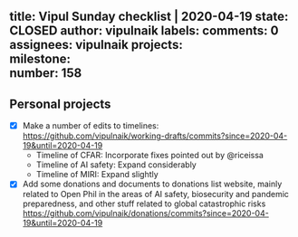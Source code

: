 title:	Vipul Sunday checklist | 2020-04-19
state:	CLOSED
author:	vipulnaik
labels:	
comments:	0
assignees:	vipulnaik
projects:	
milestone:	
number:	158
--
## Personal projects

- [x] Make a number of edits to timelines: https://github.com/vipulnaik/working-drafts/commits?since=2020-04-19&until=2020-04-19
  - Timeline of CFAR: Incorporate fixes pointed out by @riceissa
  - Timeline of AI safety: Expand considerably
  - Timeline of MIRI: Expand slightly
- [x] Add some donations and documents to donations list website, mainly related to Open Phil in the areas of AI safety, biosecurity and pandemic preparedness, and other stuff related to global catastrophic risks https://github.com/vipulnaik/donations/commits?since=2020-04-19&until=2020-04-19
